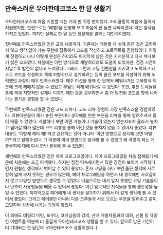  ## 만족스러운 우아한테크코스 한 달 생활기
 우아한테크코스에 처음 지원할 때는 기대 반 걱정 반이였다. 커리큘럼이 마음에 들어서 지원했지만, 한편으로는 ‘레벨1을 진행해 보고 마음에 안 들면 나와야겠다.’라는 생각을 가지고 있었다. 하지만 실제로 한 달 동안 생활해본 결과는 대만족이였다.

 첫번째로 만족스러웠던 점은 교육 내용이다. 기존에는 개발할 때 설계 같은 것은 고려하지 않고 생각 없이 기능 구현에 집중해서 코드를 작성하고 프로젝트를 진행했었다. 이렇게 진행하고 나니 어떻게 완성은 하더라도 마지막에 남은 것은 지저분하고 다시 쳐다보기 싫은 코드였다. 처음에는 이런 방식으로 개발하더라도 도움이 되었지만, 점점 시간이 지날수록 발전이 없다고 느껴졌다. 그래서 그런지 코딩 컨벤션을 지키려고 노력하고 테스트 코드를 작성하고 객체 지향적으로 설계하려는 등의 클린 코드를 작성하기 위해 노력했던 과정이 매우 만족스러웠다. 매주 미션을 통해 한 단계씩 배워나가는 교육방식 덕분에 크게 헤메지 않을 수 있었고 부담도 적게 배워나갈 수 있엇다. 또한, 추천 도서들을 통해 객체 지향적인 설계나 디자인 패턴 등을 공부하면서 좀 더 발전된 코드를 향해 나아가는 즐거운 경험을 할 수 있었다.

 두번째로 만족스러웠던 점은 코드 리뷰다. 코드 리뷰 경험이 가장 만족스러운 경험이였다. 리뷰어분들이 제가 놓친 부분이나 생각해볼 만한 부분을 리뷰를 통해 알려주셔서 많이 배울 수 있었다. 개발하다 보면 어떤 기능이나 기술이 있는지 없는지조차 몰라서 놓치고 넘어갈 때가 많은데 코드 리뷰를 통해 이런 것을 놓치지 않을 수 있어서 좋았다. 리뷰 내용도 ‘이렇게 해야 해!’라고 강요하는 것이 아니라 ‘이런 방향으로 생각해 보면 어떨까?’라고 말해주셨다. 그 덕분에 여러 방면으로 생각해 볼 수 있었고 왜 이렇게 하는 게 좋을지에 대해 다시 한번 생각해 볼 수 있었다.

 세번째로 만족스러웠던 점은 페어 프로그래밍이다. 페어 프로그래밍을 처음 접해봤기 때문에 처음에는 조금 어색했다. 하지만 점점 익숙해지면서 많은 장점이 보이기 시작했다. 먼저 편협한 생각에서 벗어날 수 있어 좋았다. 혼자 코딩을 하다 보면 좁은 생각에 사로잡혀 넓게 보지 못하는 경우가 많은데, 페어 프로그래밍을 하면서 내 생각에만 사로잡히지 않고 다양한 방면으로 생각할 수 있었다. 다음으로는 내가 알지 못했던 코딩 기술들이나 단축키 사용법들을 배울 수 있어서 좋았다. 이런 암묵적인 지식들을 통해 생산성을 높일 수 있었다. 마지막으로 페어에게 내 생각을 설득하기 위해서 더 깊게 생각해 볼 수 있어서 좋았다. 그리고 페어뿐만 아니라 다른 크루들과 서로 모르는 부분을 알려주고 같이 고민하며 성장해 나가는 과정이 좋았다.

 이 외에도 데일리 미팅, 포수타, 코치님들의 강의, 선배 개발자들과의 대화, 선물 등 다양한 이벤트들 덕분에 더 즐겁게 우아한테크코스 생활을 할 수 있다. 앞으로 남은 기간이 더 기대되는 한 달간의 우아한테크코스 생활이였다.:)
